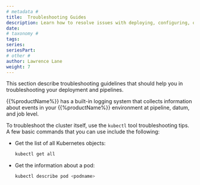 ```yaml
---
# metadata # 
title:  Troubleshooting Guides
description: Learn how to resolve issues with deploying, configuring, or running {{%productName%}}.
date: 
# taxonomy #
tags: 
series:
seriesPart:
# other # 
author: Lawrence Lane
weight: 7
---
```


This section describe troubleshooting guidelines that should
help you in troubleshooting your deployment and pipelines.

{{%productName%}} has a built-in logging system that collects
information about events in your {{%productName%}} environment at
pipeline, datum, and job level.

To troubleshoot the cluster itself, use the `kubectl` tool
troubleshooting tips. A few basic commands that you can use
include the following:

* Get the list of all Kubernetes objects:

  ```s
  kubectl get all
  ```

* Get the information about a pod:

  ```s
  kubectl describe pod <podname>
  ```
 